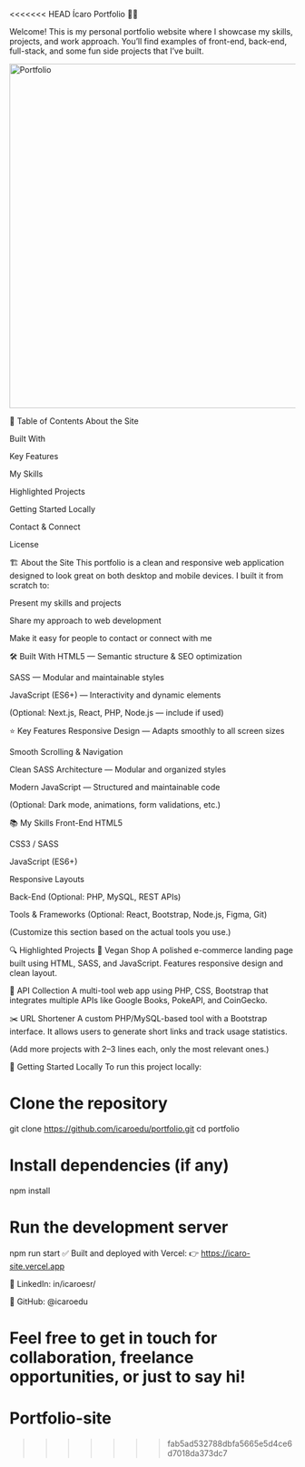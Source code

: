 <<<<<<< HEAD
Ícaro Portfolio 🧑‍💻

Welcome!
This is my personal portfolio website where I showcase my skills, projects, and work approach. You’ll find examples of front-end, back-end, full-stack, and some fun side projects that I’ve built.


<img width="1260" height="606" alt="Portfolio" src="https://github.com/user-attachments/assets/dafb5c13-64ae-4a90-a9cf-572503101803" />


📑 Table of Contents
About the Site

Built With

Key Features

My Skills

Highlighted Projects

Getting Started Locally

Contact & Connect

License

🏗️ About the Site
This portfolio is a clean and responsive web application designed to look great on both desktop and mobile devices.
I built it from scratch to:

Present my skills and projects

Share my approach to web development

Make it easy for people to contact or connect with me

🛠️ Built With
HTML5 — Semantic structure & SEO optimization

SASS — Modular and maintainable styles

JavaScript (ES6+) — Interactivity and dynamic elements

(Optional: Next.js, React, PHP, Node.js — include if used)

⭐ Key Features
Responsive Design — Adapts smoothly to all screen sizes

Smooth Scrolling & Navigation

Clean SASS Architecture — Modular and organized styles

Modern JavaScript — Structured and maintainable code

(Optional: Dark mode, animations, form validations, etc.)

📚 My Skills
Front-End
HTML5

CSS3 / SASS

JavaScript (ES6+)

Responsive Layouts

Back-End
(Optional: PHP, MySQL, REST APIs)

Tools & Frameworks
(Optional: React, Bootstrap, Node.js, Figma, Git)

(Customize this section based on the actual tools you use.)

🔍 Highlighted Projects
🛒 Vegan Shop
A polished e-commerce landing page built using HTML, SASS, and JavaScript. Features responsive design and clean layout.

🔗 API Collection
A multi-tool web app using PHP, CSS, Bootstrap that integrates multiple APIs like Google Books, PokeAPI, and CoinGecko.

✂️ URL Shortener
A custom PHP/MySQL-based tool with a Bootstrap interface. It allows users to generate short links and track usage statistics.

(Add more projects with 2–3 lines each, only the most relevant ones.)

🚀 Getting Started Locally
To run this project locally:

# Clone the repository
git clone https://github.com/icaroedu/portfolio.git
cd portfolio

# Install dependencies (if any)
npm install

# Run the development server
npm run start
✅ Built and deployed with Vercel:
👉 https://icaro-site.vercel.app

🔗 LinkedIn: in/icaroesr/

🐙 GitHub: @icaroedu

Feel free to get in touch for collaboration, freelance opportunities, or just to say hi!
=======
# Portfolio-site
>>>>>>> fab5ad532788dbfa5665e5d4ce6d7018da373dc7
